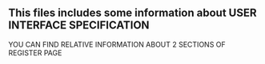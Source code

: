 ## This files includes some information about USER INTERFACE SPECIFICATION 

YOU CAN FIND RELATIVE INFORMATION ABOUT 2 SECTIONS OF REGISTER PAGE 





